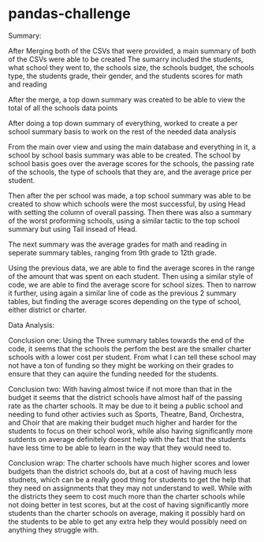 # pandas-challenge

Summary:

After Merging both of the CSVs that were provided, a main summary of both of the CSVs were able to be created
The sumarry included the students, what school they went to, the schools size, the schools budget, the schools type, the students grade, their gender, and the students scores for math and reading

After the merge, a top down summary was created to be able to view the total of all the schools data points

After doing a top down summary of everything, worked to create a per school summary basis to work on the rest of the needed data analysis

From the main over view and using the main database and everything in it, a school by school basis summary was able to be created.
The school by school basis goes over the average scores for the schools, the passing rate of the schools, the type of schools that they are, and the average price per student.

Then after the per school was made, a top school summary was able to be created to show which schools were the most successful, by using Head with setting the column of overall passing.
Then there was also a summary of the worst proforming schools, using a similar tactic to the top school summary but using Tail insead of Head.

The next summary was the average grades for math and reading in seperate summary tables, ranging from 9th grade to 12th grade.

Using the previous data, we are able to find the average scores in the range of the amount that was spent on each student.
Then using a similar style of code, we are able to find the average score for school sizes.
Then to narrow it further, using again a similar line of code as the previous 2 summary tables, but finding the average scores depending on the type of school, either district or charter.

Data Analysis:

Conclusion one:
Using the Three summary tables towards the end of the code, it seems that the schools the perfom the best are the smaller charter schools with a lower cost per student.
From what I can tell these school may not have a ton of funding so they might be working on their grades to ensure that they can aquire the funding needed for the students.

Conclusion two:
With having almost twice if not more than that in the budget it seems that the district schools have almost half of the passing rate as the charter schools.
It may be due to it being a public school and needing to fund other activies such as Sports, Theatre, Band, Orchestra, and Choir that are making their budget much higher and harder for the students to focus on their school work, while also having significantly more sutdents on average definitely doesnt help with the fact that the students have less time to be able to learn in the way that they would need to.

Conclusion wrap:
The charter schools have much higher scores and lower budgets than the district schools do, but at a cost of having much less studnets, which can be a really good thing for students to get the help that they need on assignments that they may not understand to well. While with the districts they seem to cost much more than the charter schools while not doing better in test scores, but at the cost of having significantly more students than the charter schools on average, making it possibly hard on the students to be able to get any extra help they would possibly need on anything they struggle with.
